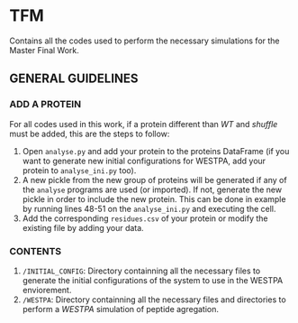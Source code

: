 # TFM
Contains all the codes used to perform the necessary simulations for the Master Final Work.

## GENERAL GUIDELINES

### ADD A PROTEIN

For all codes used in this work, if a protein different than _WT_ and _shuffle_ must be added, this are the steps to follow:

1. Open `analyse.py` and add your protein to the proteins DataFrame (if you want to generate new initial configurations for WESTPA, add your protein to `analyse_ini.py` too).
2. A new pickle from the new group of proteins will be generated if any of the `analyse` programs are used (or imported). If not, generate the new pickle in order to include the new protein. This can be done in example by running lines 48-51 on the `analyse_ini.py` and executing the cell. 
3. Add the corresponding `residues.csv` of your protein or modify the existing file by adding your data.


### CONTENTS

1. `/INITIAL_CONFIG`: Directory containning all the necessary files to generate the initial configurations of the system to use in the WESTPA enviorement.
2. `/WESTPA`: Directory containning all the necessary files and directories to perform a _WESTPA_ simulation of peptide agregation.  

